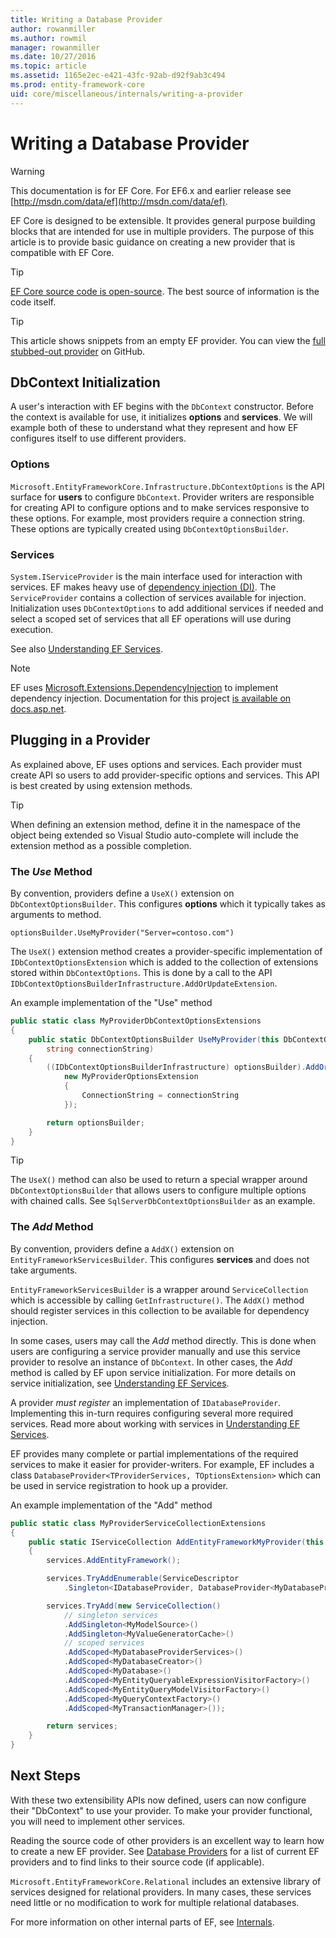 ```yaml
---
title: Writing a Database Provider
author: rowanmiller
ms.author: rowmil
manager: rowanmiller
ms.date: 10/27/2016
ms.topic: article
ms.assetid: 1165e2ec-e421-43fc-92ab-d92f9ab3c494
ms.prod: entity-framework-core
uid: core/miscellaneous/internals/writing-a-provider
---
```

# Writing a Database Provider

> [!WARNING]
> This documentation is for EF Core. For EF6.x and earlier release see [http://msdn.com/data/ef](http://msdn.com/data/ef).

EF Core is designed to be extensible. It provides general purpose building blocks that are intended for use in multiple providers. The purpose of this article is to provide basic guidance on creating a new provider that is compatible with EF Core.

> [!TIP]
> [EF Core source code is open-source](https://github.com/aspnet/EntityFramework). The best source of information is the code itself.

> [!TIP]
> This article shows snippets from an empty EF provider. You can view the [full stubbed-out provider](https://github.com/aspnet/EntityFramework.Docs/tree/master/samples/Miscellaneous/Internals/WritingAProvider) on GitHub.

<a name=entry-point></a>

## DbContext Initialization

A user's interaction with EF begins with the `DbContext` constructor. Before the context is available for use, it initializes **options** and **services**. We will example both of these to understand what they represent and how EF configures itself to use different providers.

### Options

`Microsoft.EntityFrameworkCore.Infrastructure.DbContextOptions` is the API surface for **users** to configure `DbContext`. Provider writers are responsible for creating API to configure options and to make services responsive to these options. For example, most providers require a connection string. These options are typically created using `DbContextOptionsBuilder`.

### Services

`System.IServiceProvider` is the main interface used for interaction with services. EF makes heavy use of [dependency injection (DI)](https://wikipedia.org/wiki/Dependency_injection). The `ServiceProvider` contains a collection of services available for injection. Initialization uses `DbContextOptions` to add additional services if needed and select a scoped set of services that all EF operations will use during execution.

See also [Understanding EF Services](services.md).

> [!NOTE]
> EF uses [Microsoft.Extensions.DependencyInjection](https://www.nuget.org/packages/Microsoft.Extensions.DependencyInjection/) to implement dependency injection. Documentation for this project [is available on docs.asp.net](https://docs.asp.net/en/latest/fundamentals/dependency-injection.html).

## Plugging in a Provider

As explained above, EF uses options and services. Each provider must create API so users to add provider-specific options and services. This API is best created by using extension methods.

> [!TIP]
> When defining an extension method, define it in the namespace of the object being extended so Visual Studio auto-complete will include the extension method as a possible completion.

### The *Use* Method

By convention, providers define a `UseX()` extension on `DbContextOptionsBuilder`. This configures **options** which it typically takes as arguments to method.

<!-- literal_block"xml:space": "preserve", "classes  "backrefs  "names  "dupnames   -->
````
optionsBuilder.UseMyProvider("Server=contoso.com")
````

The `UseX()` extension method creates a provider-specific implementation of `IDbContextOptionsExtension` which is added to the collection of extensions stored within `DbContextOptions`. This is done by a call to the API `IDbContextOptionsBuilderInfrastructure.AddOrUpdateExtension`.

An example implementation of the "Use" method

<!-- [!code-csharp[Main](samples/internals/Miscellaneous/Internals/WritingAProvider/EntityFrameworkCore.ProviderStarter/Extensions/MyProviderDbContextOptionsExtensions.cs)] -->
````csharp
public static class MyProviderDbContextOptionsExtensions
{
    public static DbContextOptionsBuilder UseMyProvider(this DbContextOptionsBuilder optionsBuilder,
        string connectionString)
    {
        ((IDbContextOptionsBuilderInfrastructure) optionsBuilder).AddOrUpdateExtension(
            new MyProviderOptionsExtension
            {
                ConnectionString = connectionString
            });

        return optionsBuilder;
    }
}
````

> [!TIP]
> The `UseX()` method can also be used to return a special wrapper around `DbContextOptionsBuilder` that allows users to configure multiple options with chained calls. See `SqlServerDbContextOptionsBuilder` as an example.

### The *Add* Method

By convention, providers define a `AddX()` extension on `EntityFrameworkServicesBuilder`. This configures **services** and does not take arguments.

`EntityFrameworkServicesBuilder` is a wrapper around `ServiceCollection` which is accessible by calling `GetInfrastructure()`. The `AddX()` method should register services in this collection to be available for dependency injection.

In some cases, users may call the *Add* method directly. This is done when users are configuring a service provider manually and use this service provider to resolve an instance of `DbContext`. In other cases, the *Add* method is called by EF upon service initialization. For more details on service initialization, see [Understanding EF Services](services.md).

A provider *must register* an implementation of `IDatabaseProvider`. Implementing this in-turn requires configuring several more required services. Read more about working with services in [Understanding EF Services](services.md).

EF provides many complete or partial implementations of the required services to make it easier for provider-writers. For example, EF includes a class `DatabaseProvider<TProviderServices, TOptionsExtension>` which can be used in service registration to hook up a provider.

An example implementation of the "Add" method

<!-- [!code-csharp[Main](samples/internals/Miscellaneous/Internals/WritingAProvider/EntityFrameworkCore.ProviderStarter/Extensions/MyProviderServiceCollectionExtensions.cs)] -->
````csharp
public static class MyProviderServiceCollectionExtensions
{
    public static IServiceCollection AddEntityFrameworkMyProvider(this IServiceCollection services)
    {
        services.AddEntityFramework();

        services.TryAddEnumerable(ServiceDescriptor
            .Singleton<IDatabaseProvider, DatabaseProvider<MyDatabaseProviderServices, MyProviderOptionsExtension>>());

        services.TryAdd(new ServiceCollection()
            // singleton services
            .AddSingleton<MyModelSource>()
            .AddSingleton<MyValueGeneratorCache>()
            // scoped services
            .AddScoped<MyDatabaseProviderServices>()
            .AddScoped<MyDatabaseCreator>()
            .AddScoped<MyDatabase>()
            .AddScoped<MyEntityQueryableExpressionVisitorFactory>()
            .AddScoped<MyEntityQueryModelVisitorFactory>()
            .AddScoped<MyQueryContextFactory>()
            .AddScoped<MyTransactionManager>());

        return services;
    }
}
````

## Next Steps

With these two extensibility APIs now defined, users can now configure their "DbContext" to use your provider. To make your provider functional, you will need to implement other services.

Reading the source code of other providers is an excellent way to learn how to create a new EF provider. See [Database Providers](../../providers/index.md) for a list of current EF providers and to find links to their source code (if applicable).

`Microsoft.EntityFrameworkCore.Relational` includes an extensive library of services designed for relational providers. In many cases, these services need little or no modification to work for multiple relational databases.

For more information on other internal parts of EF, see [Internals](index.md).
